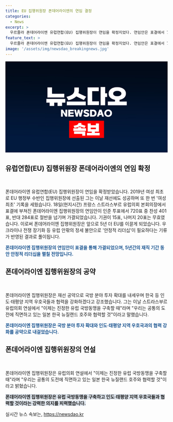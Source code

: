 ```yaml
---
title: EU 집행위원장 폰데어라이엔의 연임 결정
categories:
  - News
excerpt: >
  우르줄라 폰데어라이엔 유럽연합(EU) 집행위원장이 연임을 확정지었다. 연임안은 표결에서 720표 중 401표의 찬성으로 가결되었으며, 앞으로 5년 동안 EU를 이끌게 된다. 그는 국방 분야 투자 확대와 한국 등 인도·태평양 지역 우호국들과의 협력을 공약으로 내세웠으며, 유럽 국방동맹을 구축하고 일본, 한국, 뉴질랜드, 호주와 협력을 강화할 것을 강조했다. 폰데어라이엔의 안정적 리더십이 유럽의 정세 불안에 대한 대응으로 평가되고 있다.
feature_text: >
  우르줄라 폰데어라이엔 유럽연합(EU) 집행위원장이 연임을 확정지었다. 연임안은 표결에서 720표 중 401표의 찬성으로 가결되었으며, 앞으로 5년 동안 EU를 이끌게 된다. 그는 국방 분야 투자 확대와 한국 등 인도·태평양 지역 우호국들과의 협력을 공약으로 내세웠으며, 유럽 국방동맹을 구축하고 일본, 한국, 뉴질랜드, 호주와 협력을 강화할 것을 강조했다. 폰데어라이엔의 안정적 리더십이 유럽의 정세 불안에 대한 대응으로 평가되고 있다.
image: '/assets/img/newsdao_breakingnews.jpg'
---
```


<p><img src="/assets/img/newsdao_breakingnews.jpg" alt="ranknews 속보" /></p>

<h2 data-ke-size="size26">유럽연합(EU) 집행위원장 폰데어라이엔의 연임 확정</h2>

<p data-ke-size="size16">&nbsp;</p>

<p>폰데어라이엔 유럽연합(EU) 집행위원장이 연임을 확정받았습니다. 2019년 여성 최초로 EU 행정부 수반인 집행위원장에 선출된 그는 이날 재선에도 성공하며 또 한 번 '여성 최초' 기록을 세웠습니다. 18일(현지시간) 프랑스 스트라스부르 유럽의회 본회의장에서 표결에 부쳐진 폰데어라이엔 집행위원장의 연임안이 인준 투표에서 720표 중 찬성 401표, 반대 284표로 절반을 넘기며 가결되었습니다. 기권이 15표, 나머지 20표는 무효였습니다. 이로써 폰데어라이엔 집행위원장은 앞으로 5년 더 EU를 이끌게 되었습니다. 우크라이나 전쟁 장기화 등 유럽 안팎의 정세 불안으로 '안정적 리더십'이 필요하다는 기류가 반영된 결과로 풀이됩니다. </p>

<p><b><span style="color: #1a5490;">폰데어라이엔 집행위원장의 연임안이 표결을 통해 가결되었으며, 5년간의 재직 기간 동안 안정적 리더십을 펼칠 전망입니다.</span></b></p>

<h2 data-ke-size="size26">폰데어라이엔 집행위원장의 공약</h2>

<p data-ke-size="size16">&nbsp;</p>

<p>폰데어라이엔 집행위원장은 재선 공약으로 국방 분야 투자 확대를 내세우며 한국 등 인도·태평양 지역 우호국들과 협력을 강화하겠다고 강조했습니다. 그는 이날 스트라스부르 유럽의회 연설에서 "이제는 진정한 유럽 국방동맹을 구축할 때"라며 "우리는 공통의 도전에 직면하고 있는 일본 한국 뉴질랜드 호주와 협력할 것"이라고 말했습니다.</p>

<p><b><span style="color: #1a5490;">폰데어라이엔 집행위원장은 국방 분야 투자 확대와 인도·태평양 지역 우호국과의 협력 강화를 공약으로 내걸었습니다.</span></b></p>

<h2 data-ke-size="size26">폰데어라이엔 집행위원장의 연설</h2>

<p data-ke-size="size16">&nbsp;</p>

<p>폰데어라이엔 집행위원장은 유럽의회 연설에서 "이제는 진정한 유럽 국방동맹을 구축할 때"라며 "우리는 공통의 도전에 직면하고 있는 일본 한국 뉴질랜드 호주와 협력할 것"이라고 밝혔습니다.</p>

<p><td style="text-align: center; height: 17px;"><b><span style="background-color: #21538527;">폰데어라이엔 집행위원장은 유럽 국방동맹을 구축하고 인도·태평양 지역 우호국들과 협력할 것이라는 강력한 의지를 피력했습니다.</span></b></td></p>
실시간 뉴스 속보는, <a href="https://newsdao.kr" rel="dofollow">https://newsdao.kr</a>


